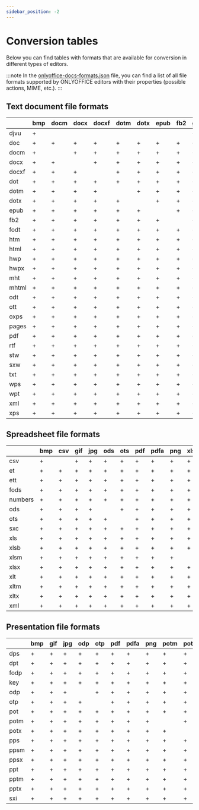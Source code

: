 ```yaml
---
sidebar_position: -2
---
```


# Conversion tables

Below you can find tables with formats that are available for conversion in different types of editors.

:::note
In the [onlyoffice-docs-formats.json](https://github.com/ONLYOFFICE/document-formats/blob/master/onlyoffice-docs-formats.json) file, you can find a list of all file formats supported by ONLYOFFICE editors with their properties (possible actions, MIME, etc.).
:::

## Text document file formats

|       | bmp | docm | docx | docxf | dotm | dotx | epub | fb2 | gif | html | jpg | odt | ott | pdf | pdfa | png | rtf | txt |
| ----- | --- | ---- | ---- | ----- | ---- | ---- | ---- | --- | --- | ---- | --- | --- | --- | --- | ---- | --- | --- | --- |
| djvu  | +   |      |      |       |      |      |      |     | +   |      | +   |     |     | +   | +    | +   |     |     |
| doc   | +   | +    | +    | +     | +    | +    | +    | +   | +   | +    | +   | +   | +   | +   | +    | +   | +   | +   |
| docm  | +   |      | +    | +     | +    | +    | +    | +   | +   | +    | +   | +   | +   | +   | +    | +   | +   | +   |
| docx  | +   | +    |      | +     | +    | +    | +    | +   | +   | +    | +   | +   | +   | +   | +    | +   | +   | +   |
| docxf | +   | +    | +    |       | +    | +    | +    | +   | +   | +    | +   | +   | +   | +   | +    | +   | +   | +   |
| dot   | +   | +    | +    | +     | +    | +    | +    | +   | +   | +    | +   | +   | +   | +   | +    | +   | +   | +   |
| dotm  | +   | +    | +    | +     |      | +    | +    | +   | +   | +    | +   | +   | +   | +   | +    | +   | +   | +   |
| dotx  | +   | +    | +    | +     | +    |      | +    | +   | +   | +    | +   | +   | +   | +   | +    | +   | +   | +   |
| epub  | +   | +    | +    | +     | +    | +    |      | +   | +   | +    | +   | +   | +   | +   | +    | +   | +   | +   |
| fb2   | +   | +    | +    | +     | +    | +    | +    |     | +   | +    | +   | +   | +   | +   | +    | +   | +   | +   |
| fodt  | +   | +    | +    | +     | +    | +    | +    | +   | +   | +    | +   | +   | +   | +   | +    | +   | +   | +   |
| htm   | +   | +    | +    | +     | +    | +    | +    | +   | +   | +    | +   | +   | +   | +   | +    | +   | +   | +   |
| html  | +   | +    | +    | +     | +    | +    | +    | +   | +   |      | +   | +   | +   | +   | +    | +   | +   | +   |
| hwp   | +   | +    | +    | +     | +    | +    | +    | +   | +   | +    | +   | +   | +   | +   | +    | +   | +   | +   |
| hwpx  | +   | +    | +    | +     | +    | +    | +    | +   | +   | +    | +   | +   | +   | +   | +    | +   | +   | +   |
| mht   | +   | +    | +    | +     | +    | +    | +    | +   | +   | +    | +   | +   | +   | +   | +    | +   | +   | +   |
| mhtml | +   | +    | +    | +     | +    | +    | +    | +   | +   | +    | +   | +   | +   | +   | +    | +   | +   | +   |
| odt   | +   | +    | +    | +     | +    | +    | +    | +   | +   | +    | +   |     | +   | +   | +    | +   | +   | +   |
| ott   | +   | +    | +    | +     | +    | +    | +    | +   | +   | +    |     | +   | +   | +   | +    | +   | +   | +   |
| oxps  | +   | +    | +    | +     | +    | +    | +    | +   | +   | +    | +   | +   | +   | +   | +    | +   | +   | +   |
| pages | +   | +    | +    | +     | +    | +    | +    | +   | +   | +    | +   | +   | +   | +   | +    | +   | +   | +   |
| pdf   | +   | +    | +    | +     | +    | +    | +    | +   | +   | +    | +   | +   | +   |     | +    | +   | +   | +   |
| rtf   | +   | +    | +    | +     | +    | +    | +    | +   | +   | +    | +   | +   | +   | +   | +    | +   |     | +   |
| stw   | +   | +    | +    | +     | +    | +    | +    | +   | +   | +    | +   | +   | +   | +   | +    | +   | +   | +   |
| sxw   | +   | +    | +    | +     | +    | +    | +    | +   | +   | +    | +   | +   | +   | +   | +    | +   | +   | +   |
| txt   | +   | +    | +    | +     | +    | +    | +    | +   | +   | +    | +   | +   | +   | +   | +    | +   | +   |     |
| wps   | +   | +    | +    | +     | +    | +    | +    | +   | +   | +    | +   | +   | +   | +   | +    | +   | +   | +   |
| wpt   | +   | +    | +    | +     | +    | +    | +    | +   | +   | +    | +   | +   | +   | +   | +    | +   | +   | +   |
| xml   | +   | +    | +    | +     | +    | +    | +    | +   | +   | +    | +   | +   | +   | +   | +    | +   | +   | +   |
| xps   | +   | +    | +    | +     | +    | +    | +    | +   | +   | +    | +   | +   | +   | +   | +    | +   | +   | +   |

## Spreadsheet file formats

|         | bmp | csv | gif | jpg | ods | ots | pdf | pdfa | png | xlsm | xlsx | xltm | xltx |
| ------- | --- | --- | --- | --- | --- | --- | --- | ---- | --- | ---- | ---- | ---- | ---- |
| csv     | +   |     | +   | +   | +   | +   | +   | +    | +   | +    | +    | +    | +    |
| et      | +   | +   | +   | +   | +   | +   | +   | +    | +   | +    | +    | +    | +    |
| ett     | +   | +   | +   | +   | +   | +   | +   | +    | +   | +    | +    | +    | +    |
| fods    | +   | +   | +   | +   | +   | +   | +   | +    | +   | +    | +    | +    | +    |
| numbers | +   | +   | +   | +   | +   | +   | +   | +    | +   | +    | +    | +    | +    |
| ods     | +   | +   | +   | +   |     | +   | +   | +    | +   | +    | +    | +    | +    |
| ots     | +   | +   | +   | +   | +   |     | +   | +    | +   | +    | +    | +    | +    |
| sxc     | +   | +   | +   | +   | +   | +   | +   | +    | +   | +    | +    | +    | +    |
| xls     | +   | +   | +   | +   | +   | +   | +   | +    | +   | +    | +    | +    | +    |
| xlsb    | +   | +   | +   | +   | +   | +   | +   | +    | +   | +    | +    | +    | +    |
| xlsm    | +   | +   | +   | +   | +   | +   | +   | +    | +   |      | +    | +    | +    |
| xlsx    | +   | +   | +   | +   | +   | +   | +   | +    | +   | +    |      | +    | +    |
| xlt     | +   | +   | +   | +   | +   | +   | +   | +    | +   | +    | +    | +    | +    |
| xltm    | +   | +   | +   | +   | +   | +   | +   | +    | +   | +    | +    |      | +    |
| xltx    | +   | +   | +   | +   | +   | +   | +   | +    | +   | +    | +    | +    |      |
| xml     | +   | +   | +   | +   | +   | +   | +   | +    | +   | +    | +    | +    | +    |

## Presentation file formats

|      | bmp | gif | jpg | odp | otp | pdf | pdfa | png | potm | potx | ppsm | ppsx | pptm | pptx |
| ---- | --- | --- | --- | --- | --- | --- | ---- | --- | ---- | ---- | ---- | ---- | ---- | ---- |
| dps  | +   | +   | +   | +   | +   | +   | +    | +   | +    | +    | +    | +    | +    | +    |
| dpt  | +   | +   | +   | +   | +   | +   | +    | +   | +    | +    | +    | +    | +    | +    |
| fodp | +   | +   | +   | +   | +   | +   | +    | +   | +    | +    | +    | +    | +    | +    |
| key  | +   | +   | +   | +   | +   | +   | +    | +   | +    | +    | +    | +    | +    | +    |
| odp  | +   | +   | +   |     | +   | +   | +    | +   | +    | +    | +    | +    | +    | +    |
| otp  | +   | +   | +   | +   |     | +   | +    | +   | +    | +    | +    | +    | +    | +    |
| pot  | +   | +   | +   | +   | +   | +   | +    | +   | +    | +    | +    | +    | +    | +    |
| potm | +   | +   | +   | +   | +   | +   | +    | +   |      | +    | +    | +    | +    | +    |
| potx | +   | +   | +   | +   | +   | +   | +    | +   | +    |      | +    | +    | +    | +    |
| pps  | +   | +   | +   | +   | +   | +   | +    | +   | +    | +    | +    | +    | +    | +    |
| ppsm | +   | +   | +   | +   | +   | +   | +    | +   | +    | +    |      | +    | +    | +    |
| ppsx | +   | +   | +   | +   | +   | +   | +    | +   | +    | +    | +    |      | +    | +    |
| ppt  | +   | +   | +   | +   | +   | +   | +    | +   | +    | +    | +    | +    | +    | +    |
| pptm | +   | +   | +   | +   | +   | +   | +    | +   | +    | +    | +    | +    |      | +    |
| pptx | +   | +   | +   | +   | +   | +   | +    | +   | +    | +    | +    | +    | +    |      |
| sxi  | +   | +   | +   | +   | +   | +   | +    | +   | +    | +    | +    | +    | +    | +    |

<!--
## Diagram document file formats

|      | bmp | gif | jpg | pdf | pdfa | png |
| ---- | --- | --- | --- | --- | ---- | --- |
| vsdm | +   | +   | +   | +   | +    | +   |
| vsdx | +   | +   | +   | +   | +    | +   |
| vssm | +   | +   | +   | +   | +    | +   |
| vssx | +   | +   | +   | +   | +    | +   |
| vstm | +   | +   | +   | +   | +    | +   |
| vstx | +   | +   | +   | +   | +    | +   |-->

